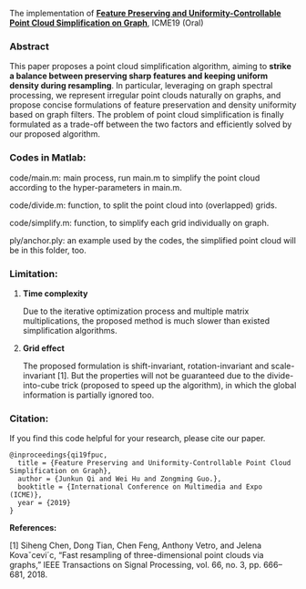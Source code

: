 The implementation of [**Feature Preserving and Uniformity-Controllable Point Cloud Simplification on Graph**](https://arxiv.org/abs/1812.11383), ICME19 (Oral)

### Abstract

This paper proposes a point cloud simplification algorithm, aiming to **strike a balance between preserving sharp features and keeping uniform density during resampling**. 
In particular, leveraging on graph spectral processing, we represent irregular point clouds naturally on graphs, and propose concise formulations of feature preservation and density uniformity based on graph filters. 
The problem of point cloud simplification is finally formulated as a trade-off between the two factors and efficiently solved by our
proposed algorithm. 


### Codes in Matlab:

code/main.m: main process, run main.m to simplify the point cloud according to the hyper-parameters in main.m.

code/divide.m: function, to split the point cloud into (overlapped) grids.

code/simplify.m: function, to simplify each grid individually on graph.

ply/anchor.ply: an example used by the codes, the simplified point cloud will be in this folder, too.



### Limitation:

1. **Time complexity** 

   Due to the iterative optimization process and multiple matrix multiplications, the proposed method is much slower than existed simplification algorithms.

2. **Grid effect**

   The proposed formulation is shift-invariant, rotation-invariant and scale-invariant [1]. But the properties will not be guaranteed due to the divide-into-cube trick (proposed to speed up the algorithm), in which the global information is partially ignored too.


### Citation:

If you find this code helpful for your research, please cite our paper.
```
@inproceedings{qi19fpuc,
  title = {Feature Preserving and Uniformity-Controllable Point Cloud Simplification on Graph},
  author = {Junkun Qi and Wei Hu and Zongming Guo.},
  booktitle = {International Conference on Multimedia and Expo (ICME)},
  year = {2019}
}
```



**References:**

[1] Siheng Chen, Dong Tian, Chen Feng, Anthony Vetro, and Jelena Kovaˇcevi´c, “Fast resampling of three-dimensional point clouds via graphs,” IEEE Transactions on Signal Processing, vol. 66, no. 3, pp.
666–681, 2018.
